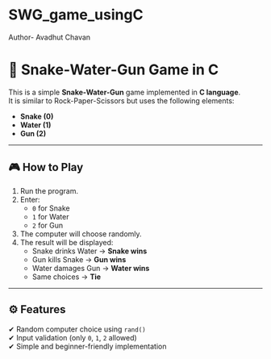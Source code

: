 # SWG_game_usingC
Author- Avadhut Chavan
# 🐍 Snake-Water-Gun Game in C

This is a simple **Snake-Water-Gun** game implemented in **C language**.  
It is similar to Rock-Paper-Scissors but uses the following elements:

- **Snake (0)**
- **Water (1)**
- **Gun (2)**

---

## 🎮 How to Play
1. Run the program.
2. Enter:
   - `0` for Snake
   - `1` for Water
   - `2` for Gun
3. The computer will choose randomly.
4. The result will be displayed:
   - Snake drinks Water → **Snake wins**
   - Gun kills Snake → **Gun wins**
   - Water damages Gun → **Water wins**
   - Same choices → **Tie**

---

## ⚙ Features
✔ Random computer choice using `rand()`  
✔ Input validation (only `0`, `1`, `2` allowed)  
✔ Simple and beginner-friendly implementation  
